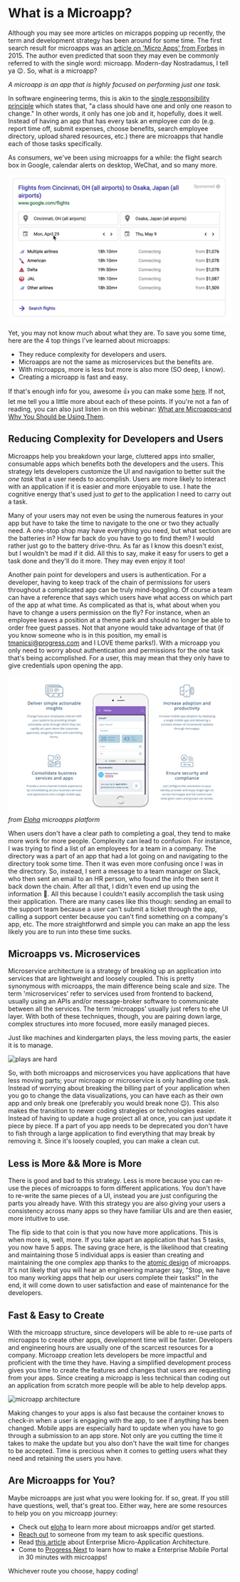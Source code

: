 # What is a Microapp?

Although you may see more articles on micrapps popping up recently, the term and development strategy has been around for some time. The first search result for microapps was an [article on 'Micro Apps' from Forbes](https://www.forbes.com/sites/adrianbridgwater/2015/07/16/what-are-micro-apps-and-why-do-they-matter-for-mobile/#1860a2786338) in 2015. The author even predicted that soon they may even be commonly referred to with the single word: microapp. Modern-day Nostradamus, I tell ya 😉. So, what _is_ a microapp?

*A microapp is an app that is highly focused on performing just one task.*

In software engineering terms, this is akin to the [single responsibility principle](https://en.wikipedia.org/wiki/Single_responsibility_principle) which states that, "a class should have one and only one reason to change." In other words, it only has one job and it, hopefully, does it well. Instead of having an app that has every task an employee _can_ do (e.g. report time off, submit expenses, choose benefits, search employee directory, upload shared resources, etc.) there are microapps that handle each of those tasks specifically.

As consumers, we've been using microapps for a while: the flight search box in Google, calendar alerts on desktop, WeChat, and so many more.

![google flight microapp](flight-app.gif)

Yet, you may not know much about what they are. To save you some time, here are the 4 top things I've learned about microapps:

- They reduce complexity for developers and users.
- Microapps are not the same as microservices but the benefits are.
- With microapps, more is less but more is also more (SO deep, I know).
- Creating a microapp is fast and easy.

If that's enough info for you, awesome 👍 you can make some [here](https://www.progress.com/labs/microapps). If not, let me tell you a little more about each of these points. If you're not a fan of reading, you can also just listen in on this webinar: [What are Microapps–and Why You Should be Using Them](https://www.progress.com/campaigns/kinvey/webinar-5ways-microapps).

## Reducing Complexity for Developers and Users
Microapps help you breakdown your large, cluttered apps into smaller, consumable apps which benefits both the developers and the users. This strategy lets developers customize the UI and navigation to better suit the _one task_ that a user needs to accomplish. Users are more likely to interact with an application if it is easier and more enjoyable to use. I hate the cognitive energy that's used just to _get_ to the application I need to carry out a task.

Many of your users may not even be using the numerous features in your app but have to take the time to navigate to the one or two they actually need. A one-stop shop may have everything you need, but what section are the batteries in? How far back do you have to go to find them? I would rather just go to the battery drive-thru. As far as I know this doesn't exist, but I wouldn't be mad if it did. All this to say, make it easy for users to get a task done and they'll do it more. They may even enjoy it too!

Another pain point for developers and users is authentication. For a developer, having to keep track of the chain of permissions for users throughout a complicated app can be truly mind-boggling. Of course a team can have a reference that says which users have what access on which part of the app at what time. As complicated as that is, what about when you have to change a users permission on the fly? For instance, when an employee leaves a position at a theme park and should no longer be able to order free guest passes. Not that anyone would take advantage of that (if you know someone who is in this position, my email is tmanicsi@progress.com and I LOVE theme parks!). With a microapp you only need to worry about authentication and permissions for the _one_ task that's being accomplished. For a user, this may mean that they only have to give credentials upon opening the app.

![eloha app](eloha-app.png)
*from [Eloha](https://eloha.io/) microapps platform*

When users don't have a clear path to completing a goal, they tend to make more work for more people. Complexity can lead to confusion. For instance, I was trying to find a list of an employees for a team in a company. The directory was a part of an app that had a lot going on and navigating to the directory took some time. Then it was even more confusing once I was in the directory. So, instead, I sent a message to a team manager on Slack, who then sent an email to an HR person, who found the info then sent it back down the chain. After all that, I didn't even end up using the information 🤭. All this because I couldn't easily accomplish the task using their application. There are many cases like this though: sending an email to the support team because a user can't submit a ticket through the app, calling a support center because you can't find something on a company's app, etc. The more straightforwrd and simple you can make an app the less likely you are to run into these time sucks.

## Microapps vs. Microservices
Microservice architecture is a strategy of breaking up an application into services that are lightweight and loosely coupled. This is pretty synonymous with microapps, the main difference being scale and size. The term 'microservices' refer to services used from frontend to backend, usually using an APIs and/or message-broker software to communicate between all the services. The term 'microapps' usually just refers to ehe UI layer. With both of these techniques, though, you are pairing down large, complex structures into more focused, more easily managed pieces.

Just like machines and kindergarten plays, the less moving parts, the easier it is to manage.

![plays are hard](https://media.giphy.com/media/2fMOp3yWMfQvVnmpQ4/giphy-downsized-large.gif)

So, with both microapps and microservices you have applications that have less moving parts; your microapp or microservice is only handling one task. Instead of worrying about breaking the billing part of your application when you go to change the data visualizations, you can have each as their own app and only break one (preferably you would break none 😉). This also makes the transition to newer coding strategies or technologies easier. Instead of having to update a huge project all at once, you can just update it piece by piece. If a part of you app needs to be deprecated you don't have to fish through a large application to find everything that may break by removing it. Since it's loosely coupled, you can make a clean cut.

## Less is More && More is More
There is good and bad to this strategy. Less is more because you can re-use the pieces of microapps to form different applications. You don't have to re-write the same pieces of a UI, instead you are just configuring the parts you already have. With this strategy you are also giving your users a consistency across many apps so they have familiar UIs and are then easier, more intuitive to use.

The flip side to that coin is that you now have more applications. This is when more is, well, more. If you take apart an application that has 5 tasks, you now have 5 apps. The saving grace here, is the likelihood that creating and maintaining those 5 individual apps is easier than creating and maintaining the one complex app thanks to the [atomic design](http://bradfrost.com/blog/post/atomic-web-design/) of microapps. It's not likely that you will hear an engineering manager say, "Stop, we have too many working apps that help our users complete their tasks!" In the end, it will come down to user satisfaction and ease of maintenance for the developers.

## Fast & Easy to Create
With the microapp structure, since developers will be able to re-use parts of microapps to create other apps, development time will be faster. Developers and engineering hours are usually one of the scarcest resources for a company. Microapp creation lets developers be more impactful and proficient with the time they have. Having a simplified development process gives you time to create the features and changes that users are requesting from your apps. Since creating a microapp is less technical than coding out an application from scratch more people will be able to help develop apps.

![microapp architecture](https://d117h1jjiq768j.cloudfront.net/images/default-source/products/labs/microapps-graphic.png?sfvrsn=f0c6fe13_4)

Making changes to your apps is also fast because the container knows to check-in when a user is engaging with the app, to see if anything has been changed. Mobile apps are especially hard to update when you have to go through a submission to an app store. Not only are you cutting the time it takes to make the update but you also don't have the wait time for changes to be accepted. Time is precious when it comes to getting users what they need and retaining the users you have.

## Are Microapps for You?
Maybe microapps are just what you were looking for. If so, great. If you still have questions, well, that's great too. Either way, here are some resources to help you on you microapp journey:

- Check out [eloha](https://eloha.io/) to learn more about microapps and/or get started.
- [Reach out](https://www.progress.com/labs/microapps) to someone from my team to ask specific questions.
- Read [this article](https://www.progress.com/blogs/simplify-organization-app-sprawl-enterprise-micro-application-architecture) about Enterprise Micro-Application Architecture.
- Come to [Progress Next](https://www.progress.com/next/sessions/building-an-enterprise-mobile-portal-in-under-30-minutes-with-microapps) to learn how to make a Enterprise Mobile Portal in 30 minutes with microapps!

Whichever route you choose, happy coding!
